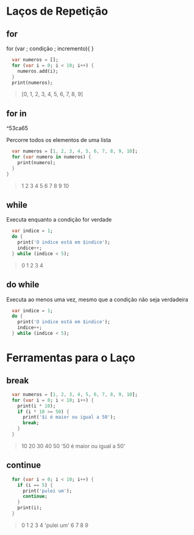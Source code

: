 # Laços de Repetição
## for 
for (var ; condição ; incremento){ }
```dart
  var numeros = [];
  for (var i = 0; i < 10; i++) {
    numeros.add(i);
  }
  print(numeros);
```
>[0, 1, 2, 3, 4, 5, 6, 7, 8, 9]

## for in 

^53ca65

Percorre todos os elementos de uma lista
```dart
  var numeros = [1, 2, 3, 4, 5, 6, 7, 8, 9, 10];
  for (var numero in numeros) {
    print(numero);
  }
}
```
>1
>2
>3
>4
>5
>6
>7
>8
>9
>10
## while
Executa enquanto a condição for verdade
```dart
  var indice = 1;
  do {
    print('O indice está em $indice');
    indice++;
  } while (indice < 5);
```
>0
>1
>2
>3
>4

## do while
Executa ao menos uma vez, mesmo que a condição não seja verdadeira
```dart
  var indice = 1;
  do {
    print('O indice está em $indice');
    indice++;
  } while (indice < 5);
```


# Ferramentas para o Laço
## break
```dart
  var numeros = [1, 2, 3, 4, 5, 6, 7, 8, 9, 10];
  for (var i = 0; i < 10; i++) {
    print(i * 10);
    if (i * 10 >= 50) {
      print('$i é maior ou igual a 50');
      break;
    }
  }
```
>10
>20
>30
>40
>50
>'50 é maior ou igual a 50'
## continue
```dart
  for (var i = 0; i < 10; i++) {
    if (i == 5) {
      print('pulei um');
      continue;
    }
    print(i);
  }
```
>0
>1
>2
>3
>4
>'pulei um'
>6
>7
>8
>9

